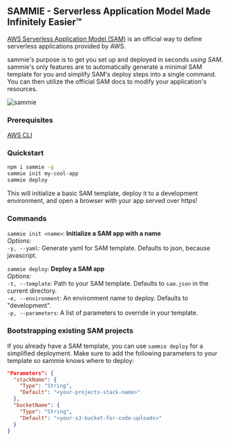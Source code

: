 ## SAMMIE - Serverless Application Model Made Infinitely Easier™

[AWS Serverless Application Model (SAM)](https://github.com/awslabs/serverless-application-model) is an official way to define serverless applications provided by AWS.

sammie's purpose is to get you set up and deployed in seconds _using SAM_. sammie's only features are to automatically generate a minimal SAM template for you and simplify SAM's deploy steps into a single command. You can then utilize the official SAM docs to modify your application's resources.

![sammie](https://user-images.githubusercontent.com/411908/34999126-f03ae462-faae-11e7-9003-41b2f000cf33.gif)

### Prerequisites

[AWS CLI](https://aws.amazon.com/cli/)

### Quickstart

```bash
npm i sammie -g
sammie init my-cool-app
sammie deploy
```

This will initialize a basic SAM template, deploy it to a development environment, and open a browser with your app served over https!

### Commands

`sammie init <name>`: **Initialize a SAM app with a name**  
_Options:_  
`-y, --yaml`: Generate yaml for SAM template. Defaults to json, because javascript.

`sammie deploy`: **Deploy a SAM app**  
_Options:_  
`-t, --template`: Path to your SAM template. Defaults to `sam.json` in the current directory.  
`-e, --environment`: An environment name to deploy. Defaults to "development".  
`-p, --parameters`: A list of parameters to override in your template.

### Bootstrapping existing SAM projects

If you already have a SAM template, you can use `sammie deploy` for a simplified deployment.
Make sure to add the following parameters to your template so sammie knows where to deploy:

```json
"Parameters": {
  "stackName": {
    "Type": "String",
    "Default": "<your-projects-stack-name>"
  },
  "bucketName": {
    "Type": "String",
    "Default": "<your-s3-bucket-for-code-uploads>"
  }
}
```
